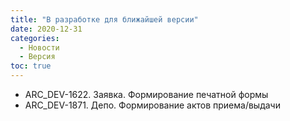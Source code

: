 ```yaml
---
title: "В разработке для ближайшей версии"
date: 2020-12-31
categories:
  - Новости
  - Версия
toc: true  
---
```


-   ARC_DEV-1622. Заявка. Формирование печатной формы
-   ARC_DEV-1871. Депо. Формирование актов приема/выдачи
